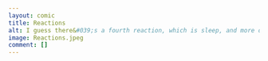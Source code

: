```yaml
---
layout: comic
title: Reactions
alt: I guess there&#039;s a fourth reaction, which is sleep, and more of it.
image: Reactions.jpeg
comment: []
---
```

